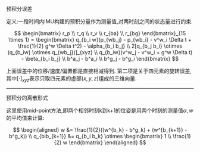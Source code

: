 预积分误差

定义:一段时间内IMU构建的预积分量作为测量值,对两时刻之间的状态量进行约束.

$$
\begin{bmatrix}
  r_p \\ r_q \\ r_v \\ r_{ba} \\ r_{bg}
\end{bmatrix}_{15 \times 1} =
\begin{bmatrix}
  q_{b_i w}(p_{wb_j} - p_{wb_i} - v^w_i \Delta t + \frac{1}{2} g^w \Delta t^2) - \alpha_{b_i b_j} \\
  2[q_{b_j b_i} \otimes (q_{b_iw} \otimes q_{wb_j})]_{xyz} \\
  q_{b_iw}(v^w_j - v^w_i + g^w \Delta t) - \beta_{b_i b_j} \\ 
  b^a_j - b^a_i \\ 
  b^g_j - b^g_i
\end{bmatrix}
$$

上面误差中的位移/速度/偏置都是直接相减得到.
第二项是关于四元素的旋转误差,其中$[\cdot]_{xyz}$表示只取四元素的虚部$(x,y,z)$组成的三维向量.

---

预积分的离散形式

这里使用mid-point方法,即两个相邻时刻k到k+1的位姿是用两个时刻的测量值$\alpha, w$的平均值来计算:

$$
\begin{aligned}
  w &= \frac{1}{2}((w^{b_k} - b^g_k) + (w^{b_{k+1}} - b^g_k)) \\
  q_{bib_{k+1}} &= q_{b_i b_k} \otimes \begin{bmatrix}
    1 \\ \frac{1}{2} w
  \end{bmatrix}
\end{aligned}
$$